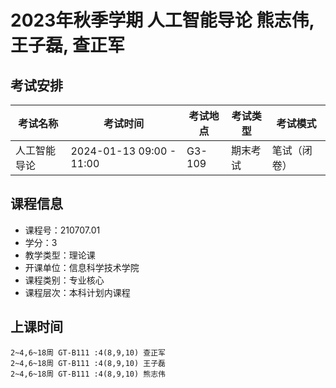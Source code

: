 # 2023年秋季学期 人工智能导论 熊志伟, 王子磊, 查正军




## 考试安排

| 考试名称 | 考试时间 | 考试地点 | 考试类型 | 考试模式 |
| -------- | -------- | -------- | -------- | -------- |
| 人工智能导论 | 2024-01-13 09:00 - 11:00 | G3-109 | 期末考试 | 笔试（闭卷） |





## 课程信息

- 课程号：210707.01
- 学分：3
- 教学类型：理论课
- 开课单位：信息科学技术学院
- 课程类别：专业核心
- 课程层次：本科计划内课程

## 上课时间

```
2~4,6~18周 GT-B111 :4(8,9,10) 查正军
2~4,6~18周 GT-B111 :4(8,9,10) 王子磊
2~4,6~18周 GT-B111 :4(8,9,10) 熊志伟
```

